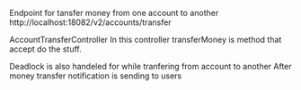Endpoint for tansfer money from one account to another
http://localhost:18082/v2/accounts/transfer

AccountTransferController
In this controller transferMoney is method that accept do the stuff.

Deadlock is also handeled for while tranfering from account to another
After money transfer notification is sending to users
